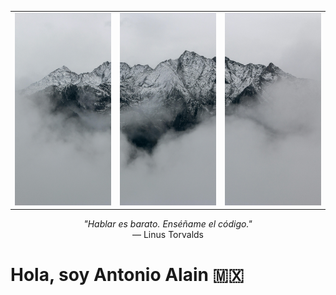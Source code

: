 <table> 
  <tr> <td><img src="https://raw.githubusercontent.com/ByAntonioMV/ByAntonioMV/main/01.jpg" alt="Banner Antonio" width="250"/></td> 
    <td><img src="https://raw.githubusercontent.com/ByAntonioMV/ByAntonioMV/main/02.jpg" alt="Banner Antonio" width="250"/></td> 
    <td><img src="https://raw.githubusercontent.com/ByAntonioMV/ByAntonioMV/main/03.jpg" alt="Banner Antonio" width="250"/></td> </tr> 
</table>

<p align="center"><em>"Hablar es barato. Enséñame el código."</em><br>— Linus Torvalds</p>

<h1>Hola, soy Antonio Alain 🇲🇽</h1>
